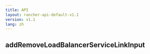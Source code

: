 ```yaml
---
title: API
layout: rancher-api-default-v1.1
version: v1.1
lang: zh
---
```


## addRemoveLoadBalancerServiceLinkInput





